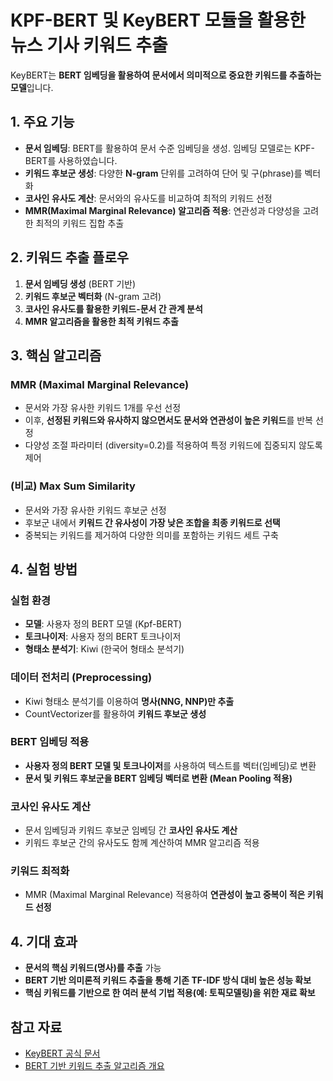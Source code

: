 # KPF-BERT 및 KeyBERT 모듈을 활용한 뉴스 기사 키워드 추출

KeyBERT는 **BERT 임베딩을 활용하여 문서에서 의미적으로 중요한 키워드를 추출하는 모델**입니다.

## 1. 주요 기능
- **문서 임베딩**: BERT를 활용하여 문서 수준 임베딩을 생성. 임베딩 모델로는 KPF-BERT를 사용하였습니다. 
- **키워드 후보군 생성**: 다양한 **N-gram** 단위를 고려하여 단어 및 구(phrase)를 벡터화
- **코사인 유사도 계산**: 문서와의 유사도를 비교하여 최적의 키워드 선정
- **MMR(Maximal Marginal Relevance) 알고리즘 적용**: 연관성과 다양성을 고려한 최적의 키워드 집합 추출

## 2. 키워드 추출 플로우
1. **문서 임베딩 생성** (BERT 기반)
2. **키워드 후보군 벡터화** (N-gram 고려)
3. **코사인 유사도를 활용한 키워드-문서 간 관계 분석**
4. **MMR 알고리즘을 활용한 최적 키워드 추출**

## 3. 핵심 알고리즘
### MMR (Maximal Marginal Relevance)
- 문서와 가장 유사한 키워드 1개를 우선 선정
- 이후, **선정된 키워드와 유사하지 않으면서도 문서와 연관성이 높은 키워드**를 반복 선정
- 다양성 조절 파라미터 (diversity=0.2)를 적용하여 특정 키워드에 집중되지 않도록 제어

### (비교) Max Sum Similarity
- 문서와 가장 유사한 키워드 후보군 선정
- 후보군 내에서 **키워드 간 유사성이 가장 낮은 조합을 최종 키워드로 선택**
- 중복되는 키워드를 제거하여 다양한 의미를 포함하는 키워드 세트 구축

## 4. 실험 방법
### 실험 환경
- **모델**: 사용자 정의 BERT 모델 (Kpf-BERT)
- **토크나이저**: 사용자 정의 BERT 토크나이저
- **형태소 분석기**: Kiwi (한국어 형태소 분석기)

### 데이터 전처리 (Preprocessing)
- Kiwi 형태소 분석기를 이용하여 **명사(NNG, NNP)만 추출**
- CountVectorizer를 활용하여 **키워드 후보군 생성**

### BERT 임베딩 적용
- **사용자 정의 BERT 모델 및 토크나이저**를 사용하여 텍스트를 벡터(임베딩)로 변환
- **문서 및 키워드 후보군을 BERT 임베딩 벡터로 변환 (Mean Pooling 적용)**

### 코사인 유사도 계산
- 문서 임베딩과 키워드 후보군 임베딩 간 **코사인 유사도 계산**
- 키워드 후보군 간의 유사도도 함께 계산하여 MMR 알고리즘 적용

### 키워드 최적화
- MMR (Maximal Marginal Relevance) 적용하여 **연관성이 높고 중복이 적은 키워드 선정**

## 4. 기대 효과
- **문서의 핵심 키워드(명사)를 추출** 가능
- **BERT 기반 의미론적 키워드 추출을 통해 기존 TF-IDF 방식 대비 높은 성능 확보**
- **핵심 키워드를 기반으로 한 여러 분석 기법 적용(예: 토픽모델링)을 위한 재료 확보**

## 참고 자료
- [KeyBERT 공식 문서](https://github.com/MaartenGr/KeyBERT)
- [BERT 기반 키워드 추출 알고리즘 개요](https://heeya-stupidbutstudying.tistory.com/entry/DL-keyword-extraction-with-KeyBERT-%EA%B0%9C%EC%9A%94%EC%99%80-%EC%95%8C%EA%B3%A0%EB%A6%AC%EC%A6%98-1)


